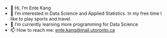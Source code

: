 - 👋 Hi, I’m Ente Kang
- 👀 I’m interested in Data Science and Applied Statistics. In my free time I like to play sports and travel. 
- 🌱 I’m currently learning more programming for Data Science
- 📫 How to reach me: ente.kang@mail.utoronto.ca

<!---
entekang/entekang is a ✨ special ✨ repository because its `README.md` (this file) appears on your GitHub profile.
You can click the Preview link to take a look at your changes.
--->
